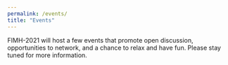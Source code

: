```yaml
---
permalink: /events/
title: "Events"
---
```


FIMH-2021 will host a few events that promote open discussion, opportunities to network, and a chance to relax and have fun. Please stay tuned for more information.
